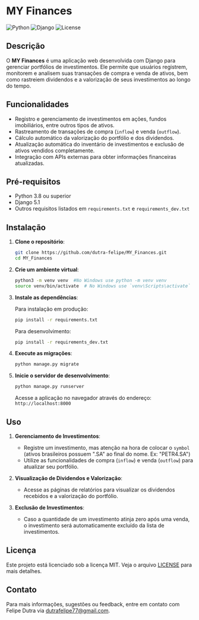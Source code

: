 # MY Finances

![Python](https://img.shields.io/badge/Python-3.8%2B-blue)
![Django](https://img.shields.io/badge/Django-5.1-green)
![License](https://img.shields.io/badge/License-MIT-yellow)

## Descrição

O **MY Finances** é uma aplicação web desenvolvida com Django para gerenciar portfólios de investimentos. Ele permite que usuários registrem, monitorem e analisem suas transações de compra e venda de ativos, bem como rastreiem dividendos e a valorização de seus investimentos ao longo do tempo.

## Funcionalidades

- Registro e gerenciamento de investimentos em ações, fundos imobiliários, entre outros tipos de ativos.
- Rastreamento de transações de compra (`inflow`) e venda (`outflow`).
- Cálculo automático da valorização do portfólio e dos dividendos.
- Atualização automática do inventário de investimentos e exclusão de ativos vendidos completamente.
- Integração com APIs externas para obter informações financeiras atualizadas.

## Pré-requisitos

- Python 3.8 ou superior
- Django 5.1
- Outros requisitos listados em `requirements.txt` e `requirements_dev.txt`

## Instalação

1. **Clone o repositório**:

    ```bash
    git clone https://github.com/dutra-felipe/MY_Finances.git
    cd MY_Finances
    ```

2. **Crie um ambiente virtual**:

    ```bash
    python3 -m venv venv  #No Windows use python -m venv venv
    source venv/bin/activate  # No Windows use `venv\Scripts\activate`
    ```

3. **Instale as dependências**:

    Para instalação em produção:
    ```bash
    pip install -r requirements.txt
    ```

    Para desenvolvimento:
    ```bash
    pip install -r requirements_dev.txt
    ```

4. **Execute as migrações**:

    ```bash
    python manage.py migrate
    ```

5. **Inicie o servidor de desenvolvimento**:

    ```bash
    python manage.py runserver
    ```

    Acesse a aplicação no navegador através do endereço: `http://localhost:8000`

## Uso

1. **Gerenciamento de Investimentos**:
    - Registre um investimento, mas atenção na hora de colocar o `symbol` (ativos brasileiros possuem ".SA" ao final do nome. Ex: "PETR4.SA")
    - Utilize as funcionalidades de compra (`inflow`) e venda (`outflow`) para atualizar seu portfólio.

2. **Visualização de Dividendos e Valorização**:
    - Acesse as páginas de relatórios para visualizar os dividendos recebidos e a valorização do portfólio.

3. **Exclusão de Investimentos**:
    - Caso a quantidade de um investimento atinja zero após uma venda, o investimento será automaticamente excluído da lista de investimentos.


## Licença

Este projeto está licenciado sob a licença MIT. Veja o arquivo [LICENSE](LICENSE) para mais detalhes.

## Contato

Para mais informações, sugestões ou feedback, entre em contato com Felipe Dutra via [dutrafelipe77@gmail.com](mailto:dutrafelipe77@gmail.com).
